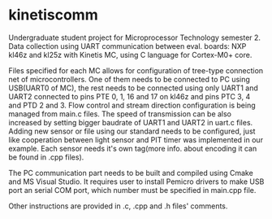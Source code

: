 # kinetiscomm

Undergraduate student project for Microprocessor Technology semester 2.
Data collection using UART communication between eval. boards: NXP kl46z and kl25z with Kinetis MC, using C language for Cortex-M0+ core.

Files specified for each MC allows for configuration of tree-type connection net of microcontrollers.
One of them needs to be connected to PC using USB(UART0 of MC), the rest needs to be connected using only UART1 and UART2 connected to pins PTE 0, 1, 16 and 17 on kl46z and pins PTC 3, 4 and PTD 2 and 3.
Flow control and stream direction configuration is being managed from main.c files.
The speed of transmission can be also increased by setting bigger baudrate of UART1 and UART2 in uart.c files.
Adding new sensor or file using our standard needs to be configured, just like cooperation between light sensor and PIT timer was implemented in our example. Each sensor needs it's own tag(more info. about encoding it can be found in .cpp files).

The PC communication part needs to be built and compiled using Cmake and MS Visual Studio.
It requires user to install Pemicro drivers to make USB port an serial COM port, which number must be specified in main.cpp file.

Other instructions are provided in .c, .cpp and .h files' comments.
